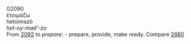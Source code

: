 <body>
  <p>G2090<br>  ἑτοιμάζω  <br> hetoimazō  <br><i>het-oy-mad‘-zo </i><br>From <a href="g2092.htm">2092</a>  to <i>prepare</i>: - prepare, provide, make ready. Compare <a href="g2680.htm">2680</a> <br></p>
 </body>